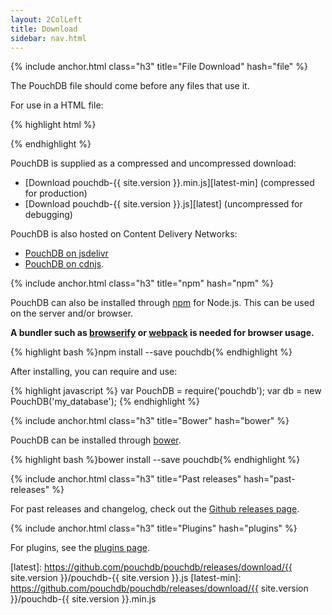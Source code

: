 ```yaml
---
layout: 2ColLeft
title: Download
sidebar: nav.html
---
```


{% include anchor.html class="h3" title="File Download" hash="file" %}

The PouchDB file should come before any files that use it.

For use in a HTML file:

{% highlight html %}
<script src="https://cdnjs.cloudflare.com/ajax/libs/pouchdb/{{ site.version }}/pouchdb.min.js"></script>
<script>
  var db = new PouchDB('my_database');
</script>
{% endhighlight %}

PouchDB is supplied as a compressed and uncompressed download:

* [Download pouchdb-{{ site.version }}.min.js][latest-min] (compressed for production)
* [Download pouchdb-{{ site.version }}.js][latest] (uncompressed for debugging)

PouchDB is also hosted on Content Delivery Networks:

* [PouchDB on jsdelivr](http://www.jsdelivr.com/#!pouchdb)
* [PouchDB on cdnjs](https://cdnjs.com/libraries/pouchdb).

{% include anchor.html class="h3" title="npm" hash="npm" %}

PouchDB can also be installed through [npm](http://npmjs.com) for Node.js. This can be used on the server and/or browser.

**A bundler such as [browserify](http://browserify.org/) or [webpack](https://webpack.github.io/) is needed for browser usage.**

{% highlight bash %}npm install --save pouchdb{% endhighlight %}

After installing, you can require and use:

{% highlight javascript %}
var PouchDB = require('pouchdb');
var db = new PouchDB('my_database');
{% endhighlight %}

{% include anchor.html class="h3" title="Bower" hash="bower" %}

PouchDB can be installed through [bower](http://bower.io).

{% highlight bash %}bower install --save pouchdb{% endhighlight %}

{% include anchor.html class="h3" title="Past releases" hash="past-releases" %}

For past releases and changelog, check out the [Github releases page](https://github.com/pouchdb/pouchdb/releases).

{% include anchor.html class="h3" title="Plugins" hash="plugins" %}

For plugins, see the [plugins page](/external.html).

[latest]: https://github.com/pouchdb/pouchdb/releases/download/{{ site.version }}/pouchdb-{{ site.version }}.js
[latest-min]: https://github.com/pouchdb/pouchdb/releases/download/{{ site.version }}/pouchdb-{{ site.version }}.min.js
